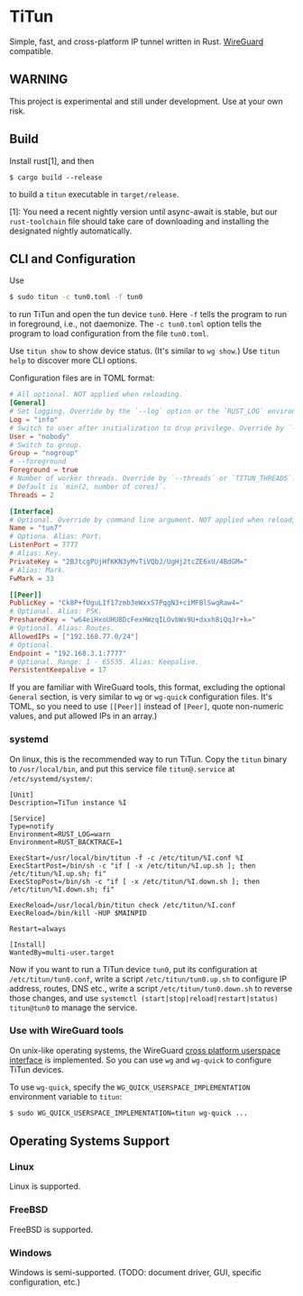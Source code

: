 # TiTun

Simple, fast, and cross-platform IP tunnel written in Rust. [WireGuard](https://www.wireguard.com/) compatible.

## WARNING

This project is experimental and still under development. Use at your own risk.

## Build

Install rust[1], and then

```
$ cargo build --release
```

to build a `titun` executable in `target/release`.

[1]: You need a recent nightly version until async-await is stable, but our
  `rust-toolchain` file should take care of downloading and installing the
  designated nightly automatically.

## CLI and Configuration

Use

```sh
$ sudo titun -c tun0.toml -f tun0
```

to run TiTun and open the tun device `tun0`. Here `-f` tells the program to run
in foreground, i.e., not daemonize. The `-c tun0.toml` option tells the program
to load configuration from the file `tun0.toml`.

Use `titun show` to show device status. (It's similar to `wg show`.) Use
`titun help` to discover more CLI options.

Configuration files are in TOML format:

```toml
# All optional. NOT applied when reloading.
[General]
# Set logging. Override by the `--log` option or the `RUST_LOG` environment variable.
Log = "info"
# Switch to user after initialization to drop privilege. Override by `--user`.
User = "nobody"
# Switch to group.
Group = "nogroup"
# --foreground
Foreground = true
# Number of worker threads. Override by `--threads` or `TITUN_THREADS`.
# Default is `min(2, number of cores)`.
Threads = 2

[Interface]
# Optional. Override by command line argument. NOT applied when reloading.
Name = "tun7"
# Optiona. Alias: Port.
ListenPort = 7777
# Alias: Key.
PrivateKey = "2BJtcgPUjHfKKN3yMvTiVQbJ/UgHj2tcZE6xU/4BdGM="
# Alias: Mark.
FwMark = 33

[[Peer]]
PublicKey = "Ck8P+fUguLIf17zmb3eWxxS7PqgN3+ciMFBlSwqRaw4="
# Optional. Alias: PSK.
PresharedKey = "w64eiHxoUHU8DcFexHWzqILOvbWx9U+dxxh8iQqJr+k="
# Optional. Alias: Routes.
AllowedIPs = ["192.168.77.0/24"]
# Optional.
Endpoint = "192.168.3.1:7777"
# Optional. Range: 1 - 65535. Alias: Keepalive.
PersistentKeepalive = 17
```

If you are familiar with WireGuard tools, this format, excluding the optional
`General` section, is very similar to `wg` or `wg-quick` configuration files.
It's TOML, so you need to use `[[Peer]]` instead of `[Peer]`, quote non-numeric
values, and put allowed IPs in an array.)

### systemd

On linux, this is the recommended way to run TiTun. Copy the `titun` binary to
`/usr/local/bin`, and put this service file `titun@.service` at
`/etc/systemd/system/`:

```systemd
[Unit]
Description=TiTun instance %I

[Service]
Type=notify
Environment=RUST_LOG=warn
Environment=RUST_BACKTRACE=1

ExecStart=/usr/local/bin/titun -f -c /etc/titun/%I.conf %I
ExecStartPost=/bin/sh -c "if [ -x /etc/titun/%I.up.sh ]; then /etc/titun/%I.up.sh; fi"
ExecStopPost=/bin/sh -c "if [ -x /etc/titun/%I.down.sh ]; then /etc/titun/%I.down.sh; fi"

ExecReload=/usr/local/bin/titun check /etc/titun/%I.conf
ExecReload=/bin/kill -HUP $MAINPID

Restart=always

[Install]
WantedBy=multi-user.target
```

Now if you want to run a TiTun device `tun0`, put its configuration at
`/etc/titun/tun0.conf`, write a script `/etc/titun/tun0.up.sh` to configure IP
address, routes, DNS etc., write a script `/etc/titun/tun0.down.sh` to reverse
those changes, and use `systemctl (start|stop|reload|restart|status) titun@tun0`
to manage the service.

### Use with WireGuard tools

On unix-like operating systems, the WireGuard [cross platform userspace
interface](https://www.wireguard.com/xplatform/) is implemented. So you can use
`wg` and `wg-quick` to configure TiTun devices.

To use `wg-quick`, specify the `WG_QUICK_USERSPACE_IMPLEMENTATION` environment
variable to `titun`:

```sh
$ sudo WG_QUICK_USERSPACE_IMPLEMENTATION=titun wg-quick ...
```

## Operating Systems Support

### Linux

Linux is supported.

### FreeBSD

FreeBSD is supported.

### Windows

Windows is semi-supported. (TODO: document driver, GUI, specific configuration,
etc.)
